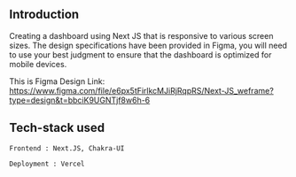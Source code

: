**Introduction**
---
Creating a dashboard using Next JS that is responsive to various screen sizes. The design specifications have been provided in Figma, you will need to use your best judgment to ensure that the dashboard is optimized for mobile devices.

This is Figma Design Link: https://www.figma.com/file/e6px5tFirlkcMJiRjRqpRS/Next-JS_weframe?type=design&t=bbciK9UGNTjf8w6h-6

##  Tech-stack used
  
   ```
   Frontend : Next.JS, Chakra-UI
   
   Deployment : Vercel
   ```
